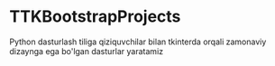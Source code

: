 # TTKBootstrapProjects
 Python dasturlash tiliga qiziquvchilar bilan tkinterda orqali zamonaviy dizaynga ega bo'lgan dasturlar yaratamiz
